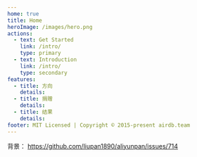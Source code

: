```yaml
---
home: true
title: Home
heroImage: /images/hero.png
actions:
  - text: Get Started
    link: /intro/
    type: primary
  - text: Introduction
    link: /intro/
    type: secondary
features:
  - title: 方向
    details: 
  - title: 捐赠
    details: 
  - title: 结果
    details: 
footer: MIT Licensed | Copyright © 2015-present airdb.team
---
```


背景：
<https://github.com/liupan1890/aliyunpan/issues/714>
